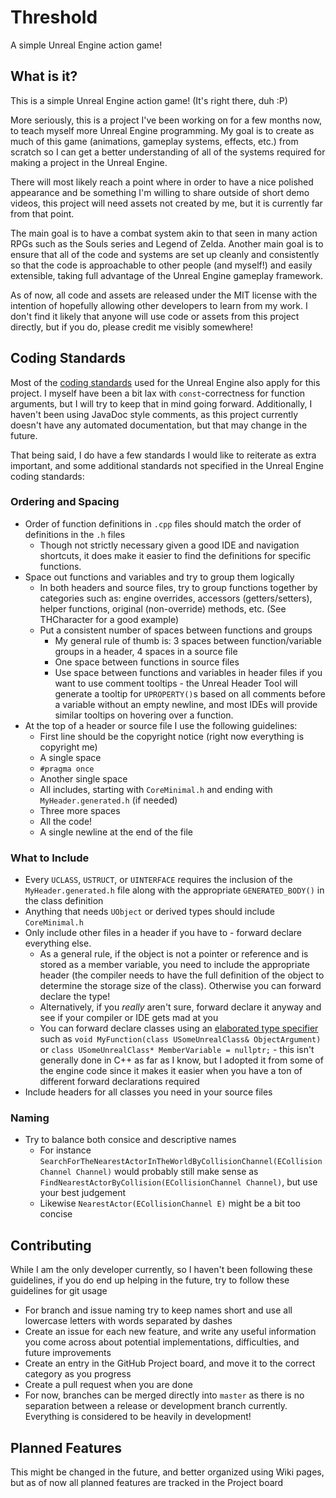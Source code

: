 # Threshold
A simple Unreal Engine action game!

## What is it?
This is a simple Unreal Engine action game! (It's right there, duh :P)

More seriously, this is a project I've been working on for a few months now, to teach myself more Unreal Engine programming. My goal is to create as much of this game (animations, gameplay systems, effects, etc.) from scratch so I can get a better understanding of all of the systems required for making a project in the Unreal Engine.

There will most likely reach a point where in order to have a nice polished appearance and be something I'm willing to share outside of short demo videos, this project will need assets not created by me, but it is currently far from that point.

The main goal is to have a combat system akin to that seen in many action RPGs such as the Souls series and Legend of Zelda. Another main goal is to ensure that all of the code and systems are set up cleanly and consistently so that the code is approachable to other people (and myself!) and easily extensible, taking full advantage of the Unreal Engine gameplay framework.

As of now, all code and assets are released under the MIT license with the intention of hopefully allowing other developers to learn from my work. I don't find it likely that anyone will use code or assets from this project directly, but if you do, please credit me visibly somewhere!

## Coding Standards

Most of the [coding standards](https://docs.unrealengine.com/en-US/Programming/Development/CodingStandard/index.html) used for the Unreal Engine also apply for this project. I myself have been a bit lax with `const`-correctness for function arguments, but I will try to keep that in mind going forward. Additionally, I haven't been using JavaDoc style comments, as this project currently doesn't have any automated documentation, but that may change in the future.

That being said, I do have a few standards I would like to reiterate as extra important, and some additional standards not specified in the Unreal Engine coding standards:

### Ordering and Spacing

* Order of function definitions in `.cpp` files should match the order of definitions in the `.h` files
    * Though not strictly necessary given a good IDE and navigation shortcuts, it does make it easier to find the definitions for specific functions.
* Space out functions and variables and try to group them logically
    * In both headers and source files, try to group functions together by categories such as: engine overrides, accessors (getters/setters), helper functions, original (non-override) methods, etc. (See THCharacter for a good example)
    * Put a consistent number of spaces between functions and groups
        * My general rule of thumb is: 3 spaces between function/variable groups in a header, 4 spaces in a source file
        * One space between functions in source files
        * Use space between functions and variables in header files if you want to use comment tooltips - the Unreal Header Tool will generate a tooltip for `UPROPERTY()`s based on all comments before a variable without an empty newline, and most IDEs will provide similar tooltips on hovering over a function.
* At the top of a header or source file I use the following guidelines:
    * First line should be the copyright notice (right now everything is copyright me)
    * A single space
    * `#pragma once`
    * Another single space
    * All includes, starting with `CoreMinimal.h` and ending with `MyHeader.generated.h` (if needed)
    * Three more spaces
    * All the code!
    * A single newline at the end of the file

### What to Include

* Every `UCLASS`, `USTRUCT`, or `UINTERFACE` requires the inclusion of the `MyHeader.generated.h` file along with the appropriate `GENERATED_BODY()` in the class definition
* Anything that needs `UObject` or derived types should include `CoreMinimal.h`
* Only include other files in a header if you have to - forward declare everything else.
    * As a general rule, if the object is not a pointer or reference and is stored as a member variable, you need to include the appropriate header (the compiler needs to have the full definition of the object to determine the storage size of the class). Otherwise you can forward declare the type!
    * Alternatively, if you _really_ aren't sure, forward declare it anyway and see if your compiler or IDE gets mad at you
    * You can forward declare classes using an [elaborated type specifier](https://en.cppreference.com/w/cpp/language/elaborated_type_specifier) such as `void MyFunction(class USomeUnrealClass& ObjectArgument)` or `class USomeUnrealClass* MemberVariable = nullptr;` - this isn't generally done in C++ as far as I know, but I adopted it from some of the engine code since it makes it easier when you have a ton of different forward declarations required
* Include headers for all classes you need in your source files

### Naming
* Try to balance both consice and descriptive names
    * For instance `SearchForTheNearestActorInTheWorldByCollisionChannel(ECollisionChannel Channel)` would probably still make sense as `FindNearestActorByCollision(ECollisionChannel Channel)`, but use your best judgement
    * Likewise `NearestActor(ECollisionChannel E)` might be a bit too concise


## Contributing
While I am the only developer currently, so I haven't been following these guidelines, if you do end up helping in the future, try to follow these guidelines for git usage

* For branch and issue naming try to keep names short and use all lowercase letters with words separated by dashes
* Create an issue for each new feature, and write any useful information you come across about potential implementations, difficulties, and future improvements
* Create an entry in the GitHub Project board, and move it to the correct category as you progress
* Create a pull request when you are done
* For now, branches can be merged directly into `master` as there is no separation between a release or development branch currently. Everything is considered to be heavily in development!

## Planned Features
This might be changed in the future, and better organized using Wiki pages, but as of now all planned features are tracked in the Project board


